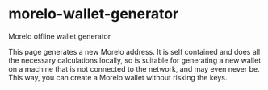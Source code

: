 # morelo-wallet-generator
Morelo offline wallet generator

This page generates a new Morelo address. It is self contained and does all the necessary calculations locally, so is suitable for generating a new wallet on a machine that is not connected to the network, and may even never be. This way, you can create a Morelo
 wallet without risking the keys. 
